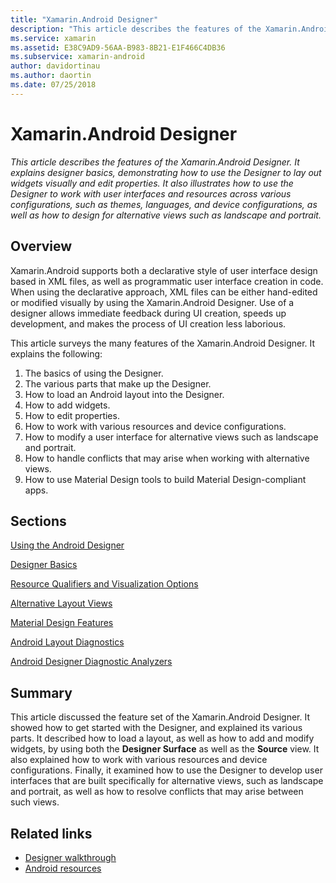 ```yaml
---
title: "Xamarin.Android Designer"
description: "This article describes the features of the Xamarin.Android Designer. It explains designer basics, demonstrating how to use the Designer to lay out widgets visually and edit properties. It also illustrates how to use the Designer to work with user interfaces and resources across various configurations, such as themes, languages, and device configurations, as well as how to design for alternative views like landscape and portrait."
ms.service: xamarin
ms.assetid: E38C9AD9-56AA-B983-8B21-E1F466C4DB36
ms.subservice: xamarin-android
author: davidortinau
ms.author: daortin
ms.date: 07/25/2018
---
```


# Xamarin.Android Designer

_This article describes the features of the Xamarin.Android Designer.
It explains designer basics, demonstrating how to use the Designer to
lay out widgets visually and edit properties. It also illustrates how
to use the Designer to work with user interfaces and resources across
various configurations, such as themes, languages, and device
configurations, as well as how to design for alternative views such as
landscape and portrait._

## Overview

Xamarin.Android supports both a declarative style of user interface design
based in XML files, as well as programmatic user interface creation in code.
When using the declarative approach, XML files can be either hand-edited or
modified visually by using the Xamarin.Android Designer. Use of a designer
allows immediate feedback during UI creation, speeds up development, and makes
the process of UI creation less laborious.

This article surveys the many features of the Xamarin.Android Designer. It
explains the following:

1. The basics of using the Designer.
2. The various parts that make up the Designer.
3. How to load an Android layout into the Designer.
4. How to add widgets.
5. How to edit properties.
6. How to work with various resources and device configurations.
7. How to modify a user interface for alternative views such as landscape and portrait. 
8. How to handle conflicts that may arise when working with alternative views. 
9. How to use Material Design tools to build Material Design-compliant apps.

## Sections

 [Using the Android Designer](~/android/user-interface/android-designer/designer-walkthrough.md)

 [Designer Basics](~/android/user-interface/android-designer/designer-basics.md)

 [Resource Qualifiers and Visualization Options](~/android/user-interface/android-designer/resource-qualifiers.md)

 [Alternative Layout Views](~/android/user-interface/android-designer/alternative-layout-views.md)

 [Material Design Features](~/android/user-interface/android-designer/material-design-features.md)

 [Android Layout Diagnostics](~/android/user-interface/android-designer/diagnostics.md)
 
 [Android Designer Diagnostic Analyzers](~/android/user-interface/android-designer/diagnostic-analyzers.md)

## Summary

This article discussed the feature set of the Xamarin.Android Designer.
It showed how to get started with the Designer, and explained its
various parts. It described how to load a layout, as well as how to add
and modify widgets, by using both the **Designer Surface** as well as
the **Source** view. It also explained how to work with various
resources and device configurations. Finally, it examined how to use
the Designer to develop user interfaces that are built specifically for
alternative views, such as landscape and portrait, as well as how to
resolve conflicts that may arise between such views.

## Related links

- [Designer walkthrough](~/android/user-interface/android-designer/designer-walkthrough.md)
- [Android resources](~/android/app-fundamentals/resources-in-android/index.md)
